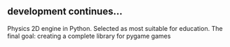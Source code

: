 <H2>development continues...</H2>
Physics 2D engine in Python. Selected as most suitable for education. The final goal: creating a complete library for pygame games

